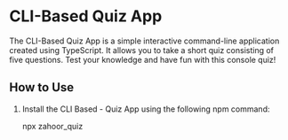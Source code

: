 # CLI-Based Quiz App

The CLI-Based Quiz App is a simple interactive command-line application created using TypeScript. It allows you to take a short quiz consisting of five questions. Test your knowledge and have fun with this console quiz!

## How to Use

1. Install the CLI Based - Quiz App using the following npm command:

   npx zahoor_quiz